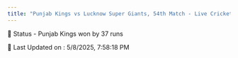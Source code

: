 ```yaml
---
title: "Punjab Kings vs Lucknow Super Giants, 54th Match - Live Cricket Score"
--- 
```


📑 Status - Punjab Kings won by 37 runs

📝 Last Updated on : 5/8/2025, 7:58:18 PM  

